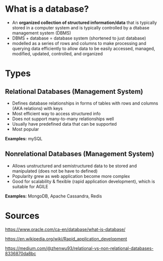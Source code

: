 # What is a database? 
* An **organized collection of structured information/data** that is typically stored in a computer system and is typically controlled by a dtabase management system (DBMS) 
* DBMS + database = database system (shortened to just database)
* modelled as a series of rows and columns to make processing and querying data efficiently to allow data to be easily accessed, managed, modified, updated, controlled, and organized

# Types
## Relational Databases (Management System)
* Defines database relationships in forms of tables with rows and columns (AKA relations) with keys
* Most efficient way to access structured info
* Does not support many-to-many relationships well
* Usually have predefined data that can be supported
* Most popular

**Examples:** mySQL

## Nonrelational Databases (Management System)
* Allows unstructured and semistructured data to be stored and manipulated (does not be have to defined)
* Popularity grew as web application become more complex
* Good for scalability & flexible (rapid application development), which is suitable for AGILE

**Examples:** MongoDB, Apache Cassandra, Redis

# Sources
https://www.oracle.com/ca-en/database/what-is-database/

https://en.wikipedia.org/wiki/Rapid_application_development

https://medium.com/@zhenwu93/relational-vs-non-relational-databases-8336870da8bc